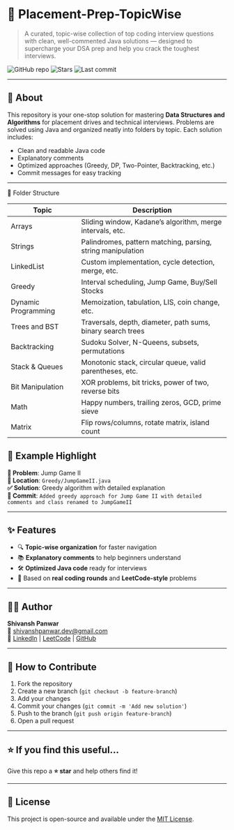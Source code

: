 # 🚀 Placement-Prep-TopicWise

> A curated, topic-wise collection of top coding interview questions with clean, well-commented Java solutions — designed to supercharge your DSA prep and help you crack the toughest interviews.

![GitHub repo](https://img.shields.io/github/repo-size/ShivanshPanwar/Placement-Prep-TopicWise?color=blue)
![Stars](https://img.shields.io/github/stars/ShivanshPanwar/Placement-Prep-TopicWise?style=social)
![Last commit](https://img.shields.io/github/last-commit/ShivanshPanwar/Placement-Prep-TopicWise)

---

## 📘 About

This repository is your one-stop solution for mastering **Data Structures and Algorithms** for placement drives and technical interviews. Problems are solved using Java and organized neatly into folders by topic. Each solution includes:

- Clean and readable Java code
- Explanatory comments
- Optimized approaches (Greedy, DP, Two-Pointer, Backtracking, etc.)
- Commit messages for easy tracking

---
📂 Folder Structure

| Topic                   | Description                                                             |
|------------------------|-------------------------------------------------------------------------|
| Arrays                 | Sliding window, Kadane’s algorithm, merge intervals, etc.               |
| Strings                | Palindromes, pattern matching, parsing, string manipulation             |
| LinkedList             | Custom implementation, cycle detection, merge, etc.                     |
| Greedy                 | Interval scheduling, Jump Game, Buy/Sell Stocks                         |
| Dynamic Programming    | Memoization, tabulation, LIS, coin change, etc.                         |
| Trees and BST          | Traversals, depth, diameter, path sums, binary search trees             |
| Backtracking           | Sudoku Solver, N-Queens, subsets, permutations                          |
| Stack & Queues         | Monotonic stack, circular queue, valid parentheses, etc.                |
| Bit Manipulation       | XOR problems, bit tricks, power of two, reverse bits                    |
| Math                   | Happy numbers, trailing zeros, GCD, prime sieve                         |
| Matrix                 | Flip rows/columns, rotate matrix, island count                          |


## 📌 Example Highlight

**🧠 Problem**: Jump Game II  
**📁 Location**: `Greedy/JumpGameII.java`  
**✅ Solution**: Greedy algorithm with detailed explanation  
**💬 Commit**: `Added greedy approach for Jump Game II with detailed comments and class renamed to JumpGameII`

---

## ✨ Features

- 🔍 **Topic-wise organization** for faster navigation
- 📚 **Explanatory comments** to help beginners understand
- 🛠️ **Optimized Java code** ready for interviews
- 🧠 Based on **real coding rounds** and **LeetCode-style** problems

---

## 👨‍💻 Author

**Shivansh Panwar**  
📧 [shivanshpanwar.dev@gmail.com](mailto:shivanshpanwar.dev@gmail.com)  
🔗 [LinkedIn](https://www.linkedin.com/in/shivanshpanwar) | [LeetCode](https://leetcode.com/) | [GitHub](https://github.com/ShivanshPanwar)

---

## 🌱 How to Contribute

1. Fork the repository
2. Create a new branch (`git checkout -b feature-branch`)
3. Add your changes
4. Commit your changes (`git commit -m 'Add new solution'`)
5. Push to the branch (`git push origin feature-branch`)
6. Open a pull request

---

## ⭐ If you find this useful...

Give this repo a **⭐ star** and help others find it!

---

## 📃 License

This project is open-source and available under the [MIT License](LICENSE).

